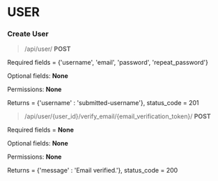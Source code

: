 # USER

### Create User

> /api/user/ **POST**

Required fields = {'username', 'email', 'password', 'repeat_password'}

Optional fields: **None**

Permissions: **None**

Returns = {'username' : 'submitted-username'}, status_code = 201

> /api/user/{user_id}/verify_email/{email_verification_token}/ **POST**

Required fields = **None**

Optional fields: **None**

Permissions: **None**

Returns = {'message' : 'Email verified.'}, status_code = 200
